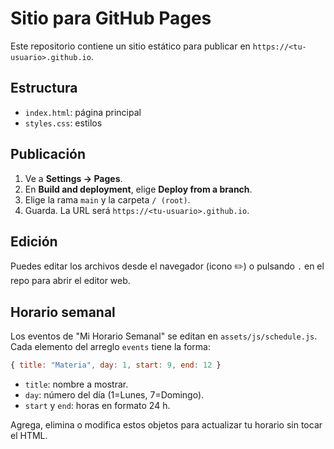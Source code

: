 # Sitio para GitHub Pages

Este repositorio contiene un sitio estático para publicar en `https://<tu-usuario>.github.io`.

## Estructura
- `index.html`: página principal
- `styles.css`: estilos

## Publicación
1. Ve a **Settings → Pages**.
2. En **Build and deployment**, elige **Deploy from a branch**.
3. Elige la rama `main` y la carpeta `/ (root)`.
4. Guarda. La URL será `https://<tu-usuario>.github.io`.

## Edición
Puedes editar los archivos desde el navegador (icono ✏️) o pulsando `.` en el repo para abrir el editor web.

## Horario semanal
Los eventos de "Mi Horario Semanal" se editan en `assets/js/schedule.js`. Cada elemento del arreglo `events` tiene la forma:

```js
{ title: "Materia", day: 1, start: 9, end: 12 }
```

- `title`: nombre a mostrar.
- `day`: número del día (1=Lunes, 7=Domingo).
- `start` y `end`: horas en formato 24 h.

Agrega, elimina o modifica estos objetos para actualizar tu horario sin tocar el HTML.

